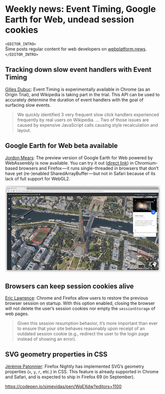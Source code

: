 # Weekly news: Event Timing, Google Earth for Web, undead session cookies

`<EDITOR_INTRO>`  
Šime posts regular content for web developers on [webplatform.news](https://webplatform.news).  
`</EDITOR_INTRO>`

## Tracking down slow event handlers with Event Timing

[Gilles Dubuc](https://phabricator.wikimedia.org/phame/live/7/post/168/tracking_down_slow_event_handlers_with_event_timing/): Event Timing is experimentally available in Chrome (as an Origin Trial), and Wikipedia is taking part in the trial. This API can be used to accurately determine the duration of event handlers with the goal of surfacing slow events.

> We quickly identified 3 very frequent slow click handlers experienced frequently by real users on Wikipedia. … Two of those issues are caused by expensive JavaScript calls causing style recalculation and layout.

## Google Earth for Web beta available

[Jordon Mears](https://web.dev/earth-webassembly)‎: The preview version of Google Earth for Web powered by WebAssembly is now available. You can try it out ([direct link](https://earth.google.com/web/?beta=1)) in Chromium-based browsers and Firefox — it runs single-threaded in browsers that don’t have yet (re-)enabled SharedArrayBuffer — but not in Safari because of its lack of full support for WebGL2.

![](/media/google-earth-web.png)

## Browsers can keep session cookies alive

[Eric Lawrence](https://textslashplain.com/2019/06/24/surprise-undead-session-cookies/): Chrome and Firefox allow users to restore the previous browser session on startup. With this option enabled, closing the browser will not delete the user’s session cookies nor empty the `sessionStorage` of web pages.

> Given this session resumption behavior, it’s more important than ever to ensure that your site behaves reasonably upon receipt of an outdated session cookie (e.g., redirect the user to the login page instead of showing an error).

## SVG geometry properties in CSS

[Jérémie Patonnier](https://mobile.twitter.com/JeremiePat/status/1143095982651072512): Firefox Nightly has implemented SVG’s geometry properties (`x`, `y`, `r`, etc.) in CSS. This feature is already supported in Chrome and Safari, and is expected to ship in Firefox 69 (in September).

https://codepen.io/simevidas/pen/WqEXdw?editors=1100
